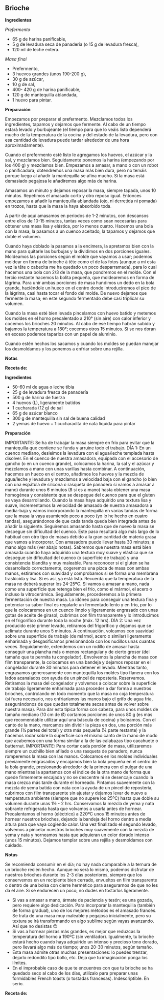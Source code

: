 ## Brioche

**Ingredientes**

*Prefermento*

- 65 g de harina panificable, 
- 5 g de levadura seca de panadería (o 15 g de levadura fresca), 
- 120 ml de leche entera.

*Masa final*

- Prefermento, 
- 3 huevos grandes (unos 190-200 g), 
- 30 g de azúcar, 
- 10 g de sal, 
- 400- 420 g de harina panificable, 
- 120 g de mantequilla ablandada, 
- 1 huevo para pintar.

**Preparación**

Empezamos por preparar el prefermento. Mezclamos todos los ingredientes, tapamos y dejamos que fermente. Al cabo de un tiempo estará levado y burbujeante (el tiempo para que lo veáis listo dependerá mucho de la temperatura de la cocina y del estado de la levadura, pero con esa cantidad de levadura puede tardar alrededor de una hora aproximadamente).

Cuando el prefermento esté listo le agregamos los huevos, el azúcar y la sal, y mezclamos bien. Seguidamente ponemos la harina (empezando por los 400 g) y mezclamos bien. Empezamos a amasar, a mano o con un robot o panificadora; obtendremos una masa más bien dura, pero no temáis porque luego al añadir la mantequilla se afina mucho. Si la masa está demasiado pegajosa le añadiremos algo más de harina.

Amasamos un minuto y dejamos reposar la masa, siempre tapada, unos 10 minutos. Repetimos el amasado corto y otro reposo igual. Entonces empezamos a añadir la mantequilla ablandada (ojo, ni derretida ni pomada) en trozos, hasta que la masa la haya absorbido toda.

A partir de aquí amasamos en periodos de 1-2 minutos, con descansos entre ellos de 10-15 minutos, tantas veces como sean necesarias para obtener una masa lisa y elástica, por lo menos cuatro. Hacemos una bola con la masa, la pasamos a un cuenco aceitado, la tapamos y dejamos que doble el volumen.

Cuando haya doblado la pasamos a la encimera, la apretamos bien con la mano para quitarle las burbujas y la dividimos en dos porciones iguales. Moldeamos las porciones según el molde que vayamos a usar; podemos moldear en forma de brioche à tête como el de las fotos (aunque a mí esta vez la tête o cabecita me ha quedado un poco desparramada), para lo cual hacemos una bola con 2/3 de la masa, que pondremos en el molde. Con el tercio restante hacemos la bolita pequeña, que moldearemos en forma de lágrima. Para unir ambas porciones de masa hundimos un dedo en la bola grande, haciéndole un hueco en el centro donde introduciremos el pico de la lágrima, casi hasta tocar el fondo del molde. De nuevo dejamos que fermente la masa; en este segundo fermentado debe casi triplicar su volumen.

Cuando la masa esté bien levada pincelamos con huevo batido y metemos los moldes en el horno precalentado a 210° (sin aire) con calor inferior y cocemos los brioches 20 minutos. Al cabo de ese tiempo habrán subido y bajamos la temperatura a 180°; cocemos otros 15 minutos. Si se nos doran en exceso podemos taparlos con un papel de aluminio.

Cuando estén hechos los sacamos y cuando los moldes se puedan manejar los desmoldamos y los ponemos a enfriar sobre una rejilla.

**Notas**



**Receta de:** [](http://www.claudiaandjulia.com/blogs/general/16503788-brioche-del-pobre)

**Ingredientes**

- 50-60 ml de agua o leche tibia
- 25 g de levadura fresca de panadería
- 500 g de harina de fuerza
- 4 huevos (L), ligeramente batidos
- 1 cucharada (12 g) de sal
- 65 g de azúcar blanco
- 300 g de mantequilla sin sal de buena calidad
- 2 yemas de huevo + 1 cucharadita de nata líquida para pintar

**Preparación**

IMPORTANTE: Se ha de trabajar la masa siempre en frío para evitar que la mantequilla que contiene se funda y arruine todo el trabajo.
DÍA 1:
En un cuenco mediano, desleímos la levadura con el agua/leche templada hasta disolver.
En el cuenco de nuestra amasadora, equipada con el accesorio de gancho (o en un cuenco grande), colocamos la harina, la sal y el azúcar y mezclamos a mano con unas varillas hasta combinar.
A continuación, hacemos un hueco en el centro, añadimos los huevos y la mezcla de agua/leche y levadura y mezclamos a velocidad baja con el gancho (o bien con una espátula de silicona o rasqueta de panadero si vamos a amasar a mano) durante unos 6 minutos (8 si es a mano) hasta obtener una masa homogénea y consistente que se despegue del cuenco para que el gluten se vaya desarrollando.
Cuando la masa haya adquirido una textura lisa y suave, incrementamos la velocidad de amasado de nuestra amasadora a media-baja y vamos incorporando la mantequilla en varias tandas de forma que la masa la vaya asumiendo poco a poco (yo lo he hecho en cuatro tandas), asegurándonos de que cada tanda queda bien integrada antes de añadir la siguiente. Seguiremos amasando hasta que de nuevo la masa se despegue sin dificultad del cuenco. Este paso resultará algo más largo de lo habitual con otro tipo de masas debido a la gran cantidad de materia grasa que vamos a incorporar. Con amasadora puede llevar hasta 30 minutos; a mano algo más (ver abajo notas). Sabremos que nuestra masa está bien amasada cuando haya adquirido una textura muy suave y elástica que se despegue sin dificultad del cuenco (o superficie de trabajo) y una consistencia blandita y muy maleable. Para reconocer si el gluten se ha desarrollado correctamente, cogeremos una pizca de masa con ambas manos, estiramos con suavidad y comprobamos si se forma una membrana traslúcida y lisa. Si es así, ya está lista. Recuerda que la temperatura de la masa no deberá superar los 24-25ºC. Si vamos a amasar a mano, nada como una superficie que retenga bien el frío, como el mármol, el acero o incluso la vitrocerámica.
Seguidamente, procederemos a la primera fermentación de nuestra masa. Lo idóneo para conseguir una textura fina y potenciar su sabor final es regalarle un fermentado lento y en frío, por lo que la colocaremos en un cuenco limpio y ligeramente engrasado con unas gotas de aceite de girasol, cubrimos con film transparente y lo introducimos en el frigorífico durante toda la noche (máx. 12 hrs).
DÍA 2:
Una vez producido este primer levado, retiramos del frigorífico y dejamos que se aclimate durante unos 5 minutos. A continuación, volcamos con suavidad sobre una superficie de trabajo (de mármol, acero o similar) ligeramente enharinada y desgasificamos presionándola con los nudillos unas cuantas veces. Seguidamente, extendemos con un rodillo de amasar hasta conseguir una plancha más o menos rectangular y de cierto grosor (del tamaño que te permita tu congelador). Envolvemos la plancha de masa con film transparente, la colocamos en una bandeja y dejamos reposar en el congelador durante 30 minutos para detener el levado.
Mientras tanto, engrasamos generosamente con mantequilla los moldes tipo flanera con los lados acanalados con ayuda de un pincel de repostería. Reservamos.
Retiramos la masa del congelador y volvemos a colocar sobre la superficie de trabajo ligeramente enharinada para proceder a dar forma a nuestros brioches, controlando en todo momento que la masa no coja temperatura (si fuera necesario, nos enfriaríamos las manos bajo el grifo de agua fría, asegurándonos de que quedan totalmente secas antes de volver sobre nuestra masa).
Para dar esta típica forma con cabeza, para unos moldes de tamaño mediano (10 cm de Ø) cortamos porciones de unos 80 g (es más que recomendable utilizar aquí una báscula de cocina) y boleamos. Con el canto de la mano, marcamos sin dividir la pieza en dos, una porción más grande (¾ partes del total) y otra más pequeña (¼ parte restante) y la hacemos rodar sobre la superficie con el mismo canto de la mano de modo que acabemos con una forma similar a la de las calabazas tipo cacahuete o butternut. IMPORTANTE: Para cortar cada porción de masa, utilizaremos siempre un cuchillo bien afilado o una rasqueta de panadero, nunca romperemos la masa con las manos.
Colocamos en los moldes individuales previamente engrasados y encajamos bien la bola pequeña en el centro de la bola grande, presionando alrededor de la primera con el pulgar de una mano mientras la apartamos con el índice de la otra mano de forma que quede firmemente encajada y no se descentre ni se desencaje cuando la masa crezca más tarde durante el horneado.
Pintamos suavemente con la mezcla de yema batida con nata con la ayuda de un pincel de repostería, cubrimos con film transparente sin ajustar y dejamos levar de nuevo a temperatura ambiente (siempre que no supere los 25ºC) hasta que doble su volumen durante unas 1½ - 2 hrs. Conservamos la mezcla de yema y nata sobrante refrigerada hasta que volvamos a usarla antes de hornear.
Precalentamos el horno (eléctrico) a 220ºC unos 15 minutos antes de hornear nuestros brioches, dejando la bandeja del horno dentro a media altura para que vaya cogiendo calor.
Una vez finalizado el segundo levado, volvemos a pincelar nuestros brioches muy suavemente con la mezcla de yema y nata y horneamos hasta que adquieran un color dorado intenso (unos 15 minutos).
Dejamos templar sobre una rejilla y desmoldamos con cuidado.

**Notas**

Se recomienda consumir en el día; no hay nada comparable a la ternura de un brioche recién hecho. Aunque no será lo mismo, podemos disfrutar de nuestros brioches durante los 2-3 días posteriores, siempre que los conservemos en un recipiente bien cerrado, envueltos en film transparente o dentro de una bolsa con cierre hermético para asegurarnos de que no les da el aire. Si se endurecen un poco, no dudes en tostarlos ligeramente.

- Si vas a amasar a mano, ármate de paciencia y tesón; es una gozada, pero requiere algo dedicación. Para incorporar la mantequilla (también de forma gradual), uno de los mejores métodos es el amasado francés. Se trata de una masa muy maleable y pegajosa inicialmente, pero su textura se irá transformando en algo sublime según vayas avanzando. Así que no desistas 😉
- Si vas a hornear piezas más grandes, es mejor que reduzcas la temperatura del horno a 190ºC (sin ventilador). Igualmente, tu brioche estará hecho cuando haya adquirido un intenso y precioso tono dorado, pero llevará algo más de tiempo; unos 20-30 minutos, según tamaño.
- Esta masa admite otras muchas presentaciones: lo puedes trenzar, dejarlo redondito tipo bollo, etc. Deja que tu imaginación ponga los límites.
- En el improbable caso de que te encuentres con que tu brioche se ha quedado seco al cabo de los días, utilízalo para preparar unas formidables French toasts (o tostadas francesas). Indescriptible. En serio.

**Receta de:** [](http://pemberleycupandcakes.com/2015/09/23/brioche-a-tete-no-se-te-ocurra-probarlo/)

